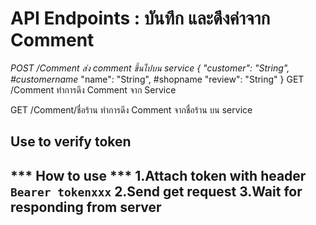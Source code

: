 # API Endpoints : บันทึก และดึงค่าจาก Comment

*POST /Comment*
*ส่ง comment ขึ้นไปบน service*
*{*
        *"customer": "String", #customername*
        "name": "String", #shopname
        "review": "String"
}
GET /Comment
ทำการดึง Comment จาก Service 

GET /Comment/ชื่อร้าน
ทำการดึง Comment จากชื่อร้าน บน service 

Use to verify token 
-------------------
*** How to use ***
1.Attach token with header `Bearer tokenxxx`
2.Send get request
3.Wait for responding from server
-------------------

